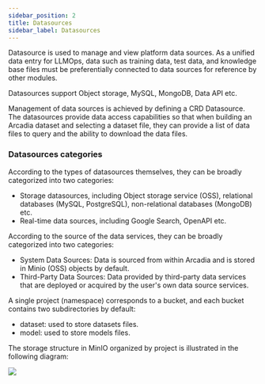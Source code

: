 ```yaml
---
sidebar_position: 2
title: Datasources
sidebar_label: Datasources
---
```


Datasource is used to manage and view platform data sources. As a unified data entry for LLMOps, data such as training data, test data, and knowledge base files must be preferentially connected to data sources for reference by other modules. 

Datasources support Object storage, MySQL, MongoDB, Data API etc.

Management of data sources is achieved by defining a CRD Datasource. The datasources provide data access capabilities so that when building an Arcadia dataset and selecting a dataset file, they can provide a list of data files to query and the ability to download the data files.

### Datasources categories
According to the types of datasources themselves, they can be broadly categorized into two categories:
* Storage datasources, including Object storage service (OSS), relational databases (MySQL, PostgreSQL), non-relational databases (MongoDB) etc.
* Real-time data sources, including Google Search, OpenAPI etc.

According to the source of the data services, they can be broadly categorized into two categories:
* System Data Sources: Data is sourced from within Arcadia and is stored in Minio (OSS) objects by default.
* Third-Party Data Sources: Data provided by third-party data services that are deployed or acquired by the user's own data source services.
  
A single project (namespace) corresponds to a bucket, and each bucket contains two subdirectories by default:
* dataset: used to store datasets files.
* model: used to store models files.

The storage structure in MinIO organized by project is illustrated in the following diagram:

![](./images/2024-01-05-15-01-34.png)

